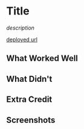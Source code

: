 # Title

*description*

[deployed url](http://url-if-deployed-here)

## What Worked Well

## What Didn't

## Extra Credit

## Screenshots


